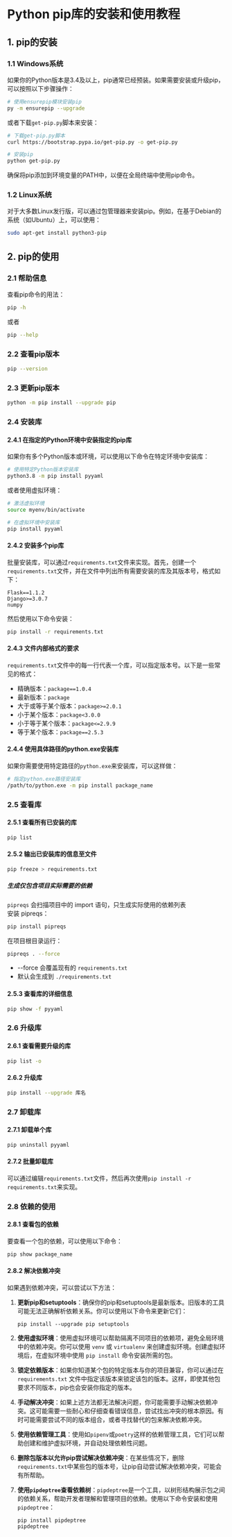 # Python pip库的安装和使用教程

## 1. pip的安装

### 1.1 Windows系统

如果你的Python版本是3.4及以上，pip通常已经预装。如果需要安装或升级pip，可以按照以下步骤操作：

```bash
# 使用ensurepip模块安装pip
py -m ensurepip --upgrade
```

或者下载`get-pip.py`脚本来安装：

```bash
# 下载get-pip.py脚本
curl https://bootstrap.pypa.io/get-pip.py -o get-pip.py

# 安装pip
python get-pip.py
```

确保将pip添加到环境变量的PATH中，以便在全局终端中使用pip命令。

### 1.2 Linux系统

对于大多数Linux发行版，可以通过包管理器来安装pip。例如，在基于Debian的系统（如Ubuntu）上，可以使用：

```bash
sudo apt-get install python3-pip
```

## 2. pip的使用

### 2.1 帮助信息

查看pip命令的用法：

```bash
pip -h
```

或者

```bash
pip --help
```

### 2.2 查看pip版本

```bash
pip --version
```

### 2.3 更新pip版本

```bash
python -m pip install --upgrade pip
```

### 2.4 安装库

#### 2.4.1 在指定的Python环境中安装指定的pip库

如果你有多个Python版本或环境，可以使用以下命令在特定环境中安装库：

```bash
# 使用特定Python版本安装库
python3.8 -m pip install pyyaml
```

或者使用虚拟环境：

```bash
# 激活虚拟环境
source myenv/bin/activate

# 在虚拟环境中安装库
pip install pyyaml
```

#### 2.4.2 安装多个pip库

批量安装库，可以通过`requirements.txt`文件来实现。首先，创建一个`requirements.txt`文件，并在文件中列出所有需要安装的库及其版本号，格式如下：

```
Flask==1.1.2
Django>=3.0.7
numpy
```

然后使用以下命令安装：

```bash
pip install -r requirements.txt
```

#### 2.4.3 文件内部格式的要求

`requirements.txt`文件中的每一行代表一个库，可以指定版本号。以下是一些常见的格式：

- 精确版本：`package==1.0.4`
- 最新版本：`package`
- 大于或等于某个版本：`package>=2.0.1`
- 小于某个版本：`package<3.0.0`
- 小于等于某个版本：`package<=2.9.9`
- 等于某个版本：`package==2.5.3`

#### 2.4.4 使用具体路径的python.exe安装库

如果你需要使用特定路径的`python.exe`来安装库，可以这样做：

```bash
# 指定python.exe路径安装库
/path/to/python.exe -m pip install package_name
```

### 2.5 查看库

#### 2.5.1 查看所有已安装的库

```bash
pip list
```

#### 2.5.2 输出已安装库的信息至文件

```bash
pip freeze > requirements.txt
```

##### 生成仅包含项目实际需要的依赖
`pipreqs` 会扫描项目中的 import 语句，只生成实际使用的依赖列表  
安装 pipreqs：
```bash
pip install pipreqs
```
在项目根目录运行：
```bash
pipreqs . --force
```
- --force 会覆盖现有的 `requirements.txt`
- 默认会生成到 `./requirements.txt`

#### 2.5.3 查看库的详细信息

```bash
pip show -f pyyaml
```

### 2.6 升级库

#### 2.6.1 查看需要升级的库

```bash
pip list -o
```

#### 2.6.2 升级库

```bash
pip install --upgrade 库名
```

### 2.7 卸载库

#### 2.7.1 卸载单个库

```bash
pip uninstall pyyaml
```

#### 2.7.2 批量卸载库

可以通过编辑`requirements.txt`文件，然后再次使用`pip install -r requirements.txt`来实现。

### 2.8 依赖的使用

#### 2.8.1 查看包的依赖

要查看一个包的依赖，可以使用以下命令：

```bash
pip show package_name
```

#### 2.8.2 解决依赖冲突

如果遇到依赖冲突，可以尝试以下方法：

1. **更新pip和setuptools**：确保你的pip和setuptools是最新版本。旧版本的工具可能无法正确解析依赖关系。你可以使用以下命令来更新它们：
   ```
   pip install --upgrade pip setuptools
   ```
   
2. **使用虚拟环境**：使用虚拟环境可以帮助隔离不同项目的依赖项，避免全局环境中的依赖冲突。你可以使用 `venv` 或 `virtualenv` 来创建虚拟环境。创建虚拟环境后，在虚拟环境中使用 `pip install` 命令安装所需的包。

3. **锁定依赖版本**：如果你知道某个包的特定版本与你的项目兼容，你可以通过在 `requirements.txt` 文件中指定该版本来锁定该包的版本。这样，即使其他包要求不同版本，pip也会安装你指定的版本。

4. **手动解决冲突**：如果上述方法都无法解决问题，你可能需要手动解决依赖冲突。这可能需要一些耐心和仔细查看错误信息，尝试找出冲突的根本原因。有时可能需要尝试不同的版本组合，或者寻找替代的包来解决依赖冲突。

5. **使用依赖管理工具**：使用如`pipenv`或`poetry`这样的依赖管理工具，它们可以帮助创建和维护虚拟环境，并自动处理依赖性问题。

6. **删除包版本以允许pip尝试解决依赖冲突**：在某些情况下，删除`requirements.txt`中某些包的版本号，让pip自动尝试解决依赖冲突，可能会有所帮助。

7. **使用`pipdeptree`查看依赖树**：`pipdeptree`是一个工具，以树形结构展示包之间的依赖关系，帮助开发者理解和管理项目的依赖。使用以下命令安装和使用`pipdeptree`：
   ```
   pip install pipdeptree
   pipdeptree
   ```
